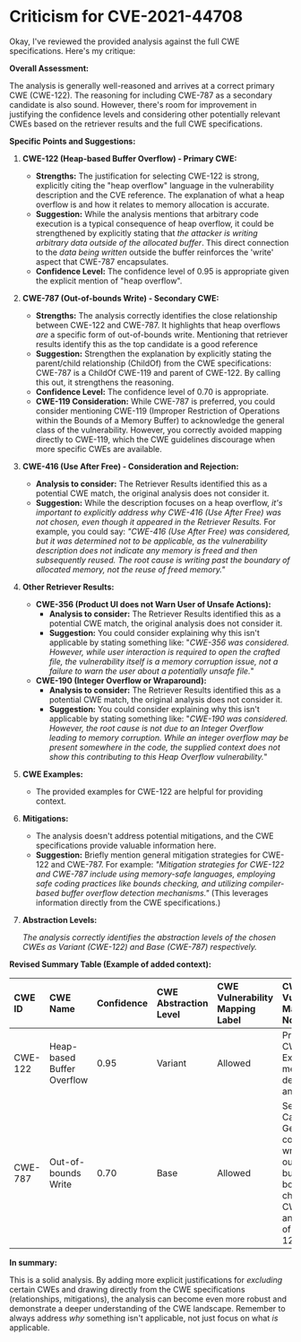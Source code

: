 # Criticism for CVE-2021-44708

Okay, I've reviewed the provided analysis against the full CWE specifications. Here's my critique:

**Overall Assessment:**

The analysis is generally well-reasoned and arrives at a correct primary CWE (CWE-122). The reasoning for including CWE-787 as a secondary candidate is also sound. However, there's room for improvement in justifying the confidence levels and considering other potentially relevant CWEs based on the retriever results and the full CWE specifications.

**Specific Points and Suggestions:**

1.  **CWE-122 (Heap-based Buffer Overflow) - Primary CWE:**

    *   **Strengths:**  The justification for selecting CWE-122 is strong, explicitly citing the "heap overflow" language in the vulnerability description and the CVE reference. The explanation of what a heap overflow is and how it relates to memory allocation is accurate.
    *   **Suggestion:**  While the analysis mentions that arbitrary code execution is a typical consequence of heap overflow, it could be strengthened by explicitly stating that *the attacker is writing arbitrary data outside of the allocated buffer*. This direct connection to the *data being written* outside the buffer reinforces the 'write' aspect that CWE-787 encapsulates.
    *   **Confidence Level:** The confidence level of 0.95 is appropriate given the explicit mention of "heap overflow".

2.  **CWE-787 (Out-of-bounds Write) - Secondary CWE:**

    *   **Strengths:** The analysis correctly identifies the close relationship between CWE-122 and CWE-787.  It highlights that heap overflows *are* a specific form of out-of-bounds write. Mentioning that retriever results identify this as the top candidate is a good reference
    *   **Suggestion:**  Strengthen the explanation by explicitly stating the parent/child relationship (ChildOf) from the CWE specifications: CWE-787 is a ChildOf CWE-119 and parent of CWE-122. By calling this out, it strengthens the reasoning.
    *   **Confidence Level:** The confidence level of 0.70 is appropriate.
    *   **CWE-119 Consideration:** While CWE-787 is preferred, you could consider mentioning CWE-119 (Improper Restriction of Operations within the Bounds of a Memory Buffer) to acknowledge the general class of the vulnerability. However, you correctly avoided mapping directly to CWE-119, which the CWE guidelines discourage when more specific CWEs are available.

3.  **CWE-416 (Use After Free) - Consideration and Rejection:**

    *   **Analysis to consider:** The Retriever Results identified this as a potential CWE match, the original analysis does not consider it.
    *   **Suggestion:**  While the description focuses on a heap overflow, *it's important to explicitly address why CWE-416 (Use After Free) was not chosen, even though it appeared in the Retriever Results.* For example, you could say: *"CWE-416 (Use After Free) was considered, but it was determined not to be applicable, as the vulnerability description does not indicate any memory is freed and then subsequently reused. The root cause is writing past the boundary of allocated memory, not the reuse of freed memory."*

4.  **Other Retriever Results:**

    *   **CWE-356 (Product UI does not Warn User of Unsafe Actions):**
        *   **Analysis to consider:** The Retriever Results identified this as a potential CWE match, the original analysis does not consider it.
        *   **Suggestion:** You could consider explaining why this isn't applicable by stating something like: "*CWE-356 was considered. However, while user interaction is required to open the crafted file, the vulnerability itself is a memory corruption issue, not a failure to warn the user about a potentially unsafe file.*"
    *   **CWE-190 (Integer Overflow or Wraparound):**
        *   **Analysis to consider:** The Retriever Results identified this as a potential CWE match, the original analysis does not consider it.
        *   **Suggestion:** You could consider explaining why this isn't applicable by stating something like: "*CWE-190 was considered. However, the root cause is not due to an Integer Overflow leading to memory corruption. While an integer overflow may be present somewhere in the code, the supplied context does not show this contributing to this Heap Overflow vulnerability.*"

5.  **CWE Examples:**

    *   The provided examples for CWE-122 are helpful for providing context.

6.  **Mitigations:**

    *   The analysis doesn't address potential mitigations, and the CWE specifications provide valuable information here.
    *   **Suggestion:** Briefly mention general mitigation strategies for CWE-122 and CWE-787. For example: *"Mitigation strategies for CWE-122 and CWE-787 include using memory-safe languages, employing safe coding practices like bounds checking, and utilizing compiler-based buffer overflow detection mechanisms."* (This leverages information directly from the CWE specifications.)

7. **Abstraction Levels:**

   *The analysis correctly identifies the abstraction levels of the chosen CWEs as Variant (CWE-122) and Base (CWE-787) respectively.*

**Revised Summary Table (Example of added context):**

| CWE ID  | CWE Name                     | Confidence | CWE Abstraction Level | CWE Vulnerability Mapping Label | CWE-Vulnerability Mapping Notes |
| :------- | :--------------------------- | :--------- | :-------------------- | :------------------------------ | :---------------------------- |
| CWE-122 | Heap-based Buffer Overflow | 0.95       | Variant               | Allowed                         | Primary CWE. Explicitly mentioned in description and CVE. |
| CWE-787 | Out-of-bounds Write | 0.70       | Base               | Allowed                         | Secondary Candidate. General condition of writing outside buffer boundaries, child of CWE-119 and parent of CWE-122. |

**In summary:**

This is a solid analysis. By adding more explicit justifications for *excluding* certain CWEs and drawing directly from the CWE specifications (relationships, mitigations), the analysis can become even more robust and demonstrate a deeper understanding of the CWE landscape. Remember to always address *why* something isn't applicable, not just focus on what *is* applicable.